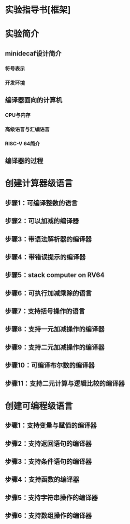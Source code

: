 # 实验指导书[框架]

# 实验简介

## minidecaf设计简介
### 符号表示
### 开发环境

## 编译器面向的计算机
### CPU与内存
### 高级语言与汇编语言
### RISC-V 64简介

## 编译器的过程

# 创建计算器级语言
## 步骤1：可编译整数的语言
## 步骤2：可以加减的编译器
## 步骤3：带语法解析器的编译器
## 步骤4：带错误提示的编译器
## 步骤5：stack computer on RV64
## 步骤6：可执行加减乘除的语言
## 步骤7：支持括号操作的语言
## 步骤8：支持一元加减操作的编译器
## 步骤9：支持二元加减操作的编译器
## 步骤10：可编译布尔数的编译器
## 步骤11：支持二元计算与逻辑比较的编译器

# 创建可编程级语言
## 步骤1：支持变量与赋值的编译器
## 步骤2：支持返回语句的编译器
## 步骤3：支持条件语句的编译器
## 步骤4：支持函数的编译器
## 步骤5：支持字符串操作的编译器
## 步骤6：支持数组操作的编译器
